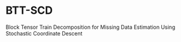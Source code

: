 # BTT-SCD

Block Tensor Train Decomposition for Missing Data Estimation Using Stochastic Coordinate Descent
